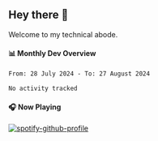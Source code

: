 ## Hey there 👋

Welcome to my technical abode.

#### 📊 Monthly Dev Overview
<!--START_SECTION:waka-->

```txt
From: 28 July 2024 - To: 27 August 2024

No activity tracked
```

<!--END_SECTION:waka-->

#### 🎧 Now Playing

[![spotify-github-profile](https://spotify-github-profile.vercel.app/api/view?uid=james2mid&cover_image=true&theme=natemoo-re)](https://open.spotify.com/user/james2mid?si=2b3baf2b09cb499e)
